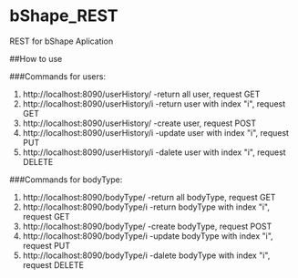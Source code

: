 # bShape_REST
REST for bShape Aplication

##How to use

###Commands for users:
 1. http://localhost:8090/userHistory/ -return all user, request GET
 2. http://localhost:8090/userHistory/i -return user with index "i", request GET
 3. http://localhost:8090/userHistory/ -create user, request POST
 4. http://localhost:8090/userHistory/i -update user  with index "i", request PUT
 5. http://localhost:8090/userHistory/i -dalete user  with index "i", request DELETE

###Commands for bodyType:
 1. http://localhost:8090/bodyType/ -return all bodyType, request GET
 2. http://localhost:8090/bodyType/i -return bodyType with index "i", request GET
 3. http://localhost:8090/bodyType/ -create bodyType, request POST
 4. http://localhost:8090/bodyType/i -update bodyType  with index "i", request PUT
 5. http://localhost:8090/bodyType/i -dalete bodyType  with index "i", request DELETE
